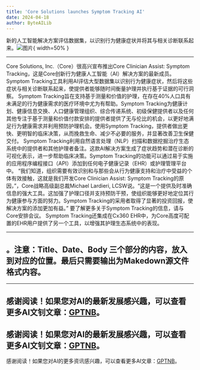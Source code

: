 ```yaml
---
title: 'Core Solutions launches Symptom Tracking AI'
date: 2024-04-18
author: ByteAILib
---
```


新的人工智能解决方案评估数据集，以识别行为健康症状并将其与相关诊断联系起来。![图片](https://ai-techpark.com/wp-content/uploads/2020/06/Buyer-Guide-500x281-1.jpg){ width=50% }

---
Core Solutions, Inc.（Core）很高兴宣布推出Core Clinician Assist: Symptom Tracking，这是Core创新行为健康人工智能（AI）解决方案的最新成员。Symptom Tracking工具利用AI评估大型数据集以识别行为健康症状，然后将这些症状与相关诊断联系起来，使提供者能够随时间衡量护理并执行基于证据的可行洞察。
Symptom Tracking旨在支持基于测量和价值的护理，在存在40%人口具有未满足的行为健康需求的医疗环境中尤为有帮助。Symptom Tracking为健康计划、健康信息交换、人口健康管理组织、综合传递系统、初级保健提供者以及任何其他专注于基于测量和价值付款安排的提供者提供了无与伦比的机会，以更好地满足行为健康需求并利用预防护理机会。使用Symptom Tracking，提供者做出更快、更明智的临床决策，从而挽救生命、减少不必要的服务，并显著改善卫生保健交付。
Symptom Tracking利用自然语言处理（NLP）扫描和数据挖掘治疗生态系统中的提供者和其他护理者备注。这款AI解决方案生成了症状趋势和潜在诊断的可视化表示，进一步帮助临床决策。Symptom Tracking的功能可以通过易于实施的应用程序编程接口（API）添加到任何电子健康记录（EHR）或护理管理平台中。
“我们知道，组织需要有效识别和与那些会从行为健康支持和治疗中受益的个体有效接触，这就是我们开发Core Clinician Assist: Symptom Tracking的原因，”，Core战略高级副总裁Michael Lardieri, LCSW说。“这是一个提供及时准确信息的强大工具。这加强了护理口径并支持预防干预，使组织能够更好地定位其行为健康参与方面的努力。Symptom Tracking的采用者取得了显著的投资回报，使解决方案的添加更加有益。”
要了解更多关于Symptom Tracking的信息，请与Core安排会议。
Symptom Tracking还集成在Cx360 EHR中，为Core高度可配置的EHR用户提供了另一个工具，以增强其护理生态系统中的表现。

---
。注意：Title、Date、Body 三个部分的内容，放入到对应的位置。最后只需要输出为Makedown源文件格式内容。
---

---
感谢阅读！如果您对AI的最新发展感兴趣，可以查看更多AI文钊文章：[GPTNB](https://gptnb.com)。
---
感谢阅读！如果您对AI的最新发展感兴趣，可以查看更多AI文钊文章：[GPTNB](https://gptnb.com)。
---
感谢阅读！如果您对AI的更多资讯感兴趣，可以查看更多AI文章：[GPTNB](https://gptnb.com)。